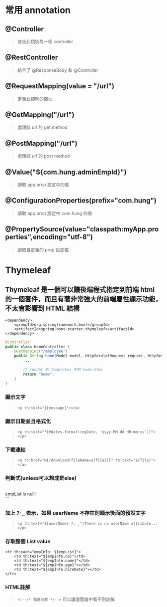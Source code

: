 # 常用 annotation
## @Controller
>宣告此類別為一個 controller

## @RestController
>結合了 @ResponseBody 和 @Controller

## @RequestMapping(value = "/url")
>定義此類別的網址

## @GetMapping("/url")
>處理該 url 的 get method

## @PostMapping("/url")
>處理該 url 的 post method

## @Value("${com.hung.adminEmpId}")
>讀取 app.prop 設定中的值

## @ConfigurationProperties(prefix="com.hung")
>讀取 app.prop 設定中 com.hung 的值

## @PropertySource(value="classpath:myApp.properties",encoding="utf-8")
>讀取自定義的 prop 設定檔

# Thymeleaf
## Thymeleaf 是一個可以讓後端程式指定到前端 html 的一個套件，而且有著非常強大的前端屬性顯示功能，不太會影響到 HTML 結構
```
<dependency>
	<groupId>org.springframework.boot</groupId>
	<artifactId>spring-boot-starter-thymeleaf</artifactId>
</dependency>
```

```java
@Controller
public class homeController {
	@GetMapping("/employee")
	public String home(Model model, HttpServletRequest request, HttpSession session) {
    	...

    	// render 到 templates 中的 home.html
		return "home";
	}
}
```

### 顯示文字
>```<p th:text="${message}"></p>```

### 顯示日期並且格式化
>```<p th:text="*{#dates.format(regDate, 'yyyy-MM-dd HH:mm:ss')}"></p>```

### 下載連結
>```<a th:href="@{/download(fileName=${file})}" th:text="${file}"></a>```

### 判斷式(unless可以想成是else)
>```<div th:if="${empList} != null">
<div th:unless="${empList} != null">empList is null!</div>```

### 加上  ?: _ 表示，如果 userName 不存在則顯示後面的預設文字
>```<p th:text="${userName} ?: _">There is no userName attribute...</p>```

### 存取整個 List value
```
<tr th:each="empInfo: ${empList}">
	<td th:text="${empInfo.no}"</td>
	<td th:text="${empInfo.name}"</td>
	<td th:text="${empInfo.age}"></td>
	<td th:text="${empInfo.hireDate}"></td>
</tr>
```

### HTML註解
>```<!--/* 我是註解 */-->```
可以讓瀏覽器中看不到註解